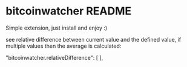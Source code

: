 # bitcoinwatcher README

Simple extension, just install and enjoy :)

see relative difference between current value and the defined value, if multiple values then the average is calculated:
  
  "bitcoinwatcher.relativeDifference": [
       <number>
    ],